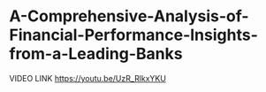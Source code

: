 # A-Comprehensive-Analysis-of-Financial-Performance-Insights-from-a-Leading-Banks


VIDEO LINK https://youtu.be/UzR_RlkxYKU

